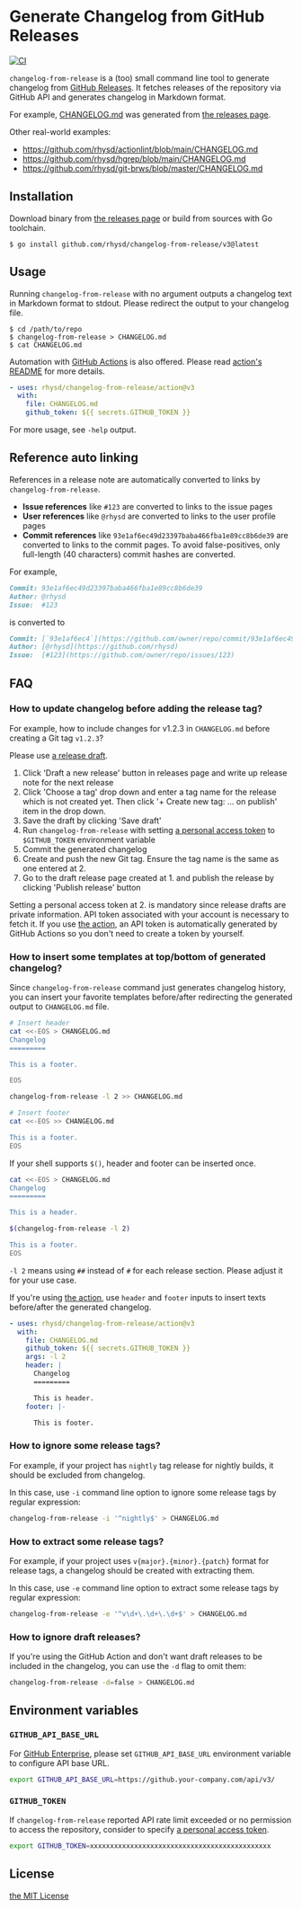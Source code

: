 Generate Changelog from GitHub Releases
=======================================
[![CI][ci-badge]][ci]

`changelog-from-release` is a (too) small command line tool to generate changelog from
[GitHub Releases][gh-releases]. It fetches releases of the repository via GitHub API and generates
changelog in Markdown format.

For example, [CHANGELOG.md](./CHANGELOG.md) was generated from [the releases page][releases].

Other real-world examples:

- https://github.com/rhysd/actionlint/blob/main/CHANGELOG.md
- https://github.com/rhysd/hgrep/blob/main/CHANGELOG.md
- https://github.com/rhysd/git-brws/blob/master/CHANGELOG.md


## Installation

Download binary from [the releases page](https://github.com/rhysd/changelog-from-release/releases) or
build from sources with Go toolchain.

```
$ go install github.com/rhysd/changelog-from-release/v3@latest
```


## Usage

Running `changelog-from-release` with no argument outputs a changelog text in Markdown format to
stdout. Please redirect the output to your changelog file.

```
$ cd /path/to/repo
$ changelog-from-release > CHANGELOG.md
$ cat CHANGELOG.md
```

Automation with [GitHub Actions][gh-actions] is also offered. Please read
[action's README](./action/README.md) for more details.

```yaml
- uses: rhysd/changelog-from-release/action@v3
  with:
    file: CHANGELOG.md
    github_token: ${{ secrets.GITHUB_TOKEN }}
```

For more usage, see `-help` output.


## Reference auto linking

References in a release note are automatically converted to links by `changelog-from-release`.

- **Issue references** like `#123` are converted to links to the issue pages
- **User references** like `@rhysd` are converted to links to the user profile pages
- **Commit references** like `93e1af6ec49d23397baba466fba1e89cc8b6de39` are converted to links to the
  commit pages. To avoid false-positives, only full-length (40 characters) commit hashes are converted.

For example,

```markdown
Commit: 93e1af6ec49d23397baba466fba1e89cc8b6de39
Author: @rhysd
Issue:  #123
```

is converted to

```markdown
Commit: [`93e1af6ec4`](https://github.com/owner/repo/commit/93e1af6ec49d23397baba466fba1e89cc8b6de39)
Author: [@rhysd](https://github.com/rhysd)
Issue:  [#123](https://github.com/owner/repo/issues/123)
```


## FAQ

### How to update changelog before adding the release tag?

For example, how to include changes for v1.2.3 in `CHANGELOG.md` before creating a Git tag `v1.2.3`?

Please use [a release draft][gh-draft].

1. Click 'Draft a new release' button in releases page and write up release note for the next release
2. Click 'Choose a tag' drop down and enter a tag name for the release which is not created yet. Then
   click '+ Create new tag: ... on publish' item in the drop down.
3. Save the draft by clicking 'Save draft'
4. Run `changelog-from-release` with setting [a personal access token][pat] to `$GITHUB_TOKEN`
   environment variable
5. Commit the generated changelog
6. Create and push the new Git tag. Ensure the tag name is the same as one entered at 2.
7. Go to the draft release page created at 1. and publish the release by clicking 'Publish release'
   button

Setting a personal access token at 2. is mandatory since release drafts are private information.
API token associated with your account is necessary to fetch it. If you use [the action](./action/README.md),
an API token is automatically generated by GitHub Actions so you don't need to create a token by
yourself.

### How to insert some templates at top/bottom of generated changelog?

Since `changelog-from-release` command just generates changelog history, you can insert your
favorite templates before/after redirecting the generated output to `CHANGELOG.md` file.

```sh
# Insert header
cat <<-EOS > CHANGELOG.md
Changelog
=========

This is a footer.

EOS

changelog-from-release -l 2 >> CHANGELOG.md

# Insert footer
cat <<-EOS >> CHANGELOG.md

This is a footer.
EOS
```

If your shell supports `$()`, header and footer can be inserted once.

```sh
cat <<-EOS > CHANGELOG.md
Changelog
=========

This is a header.

$(changelog-from-release -l 2)

This is a footer.
EOS
```

`-l 2` means using `##` instead of `#` for each release section. Please adjust it for your use case.

If you're using [the action](./action/README.md), use `header` and `footer` inputs to insert texts
before/after the generated changelog.

```yaml
- uses: rhysd/changelog-from-release/action@v3
  with:
    file: CHANGELOG.md
    github_token: ${{ secrets.GITHUB_TOKEN }}
    args: -l 2
    header: |
      Changelog
      =========

      This is header.
    footer: |-

      This is footer.
```

### How to ignore some release tags?

For example, if your project has `nightly` tag release for nightly builds, it should be excluded from
changelog.

In this case, use `-i` command line option to ignore some release tags by regular expression:

```sh
changelog-from-release -i '^nightly$' > CHANGELOG.md
```

### How to extract some release tags?

For example, if your project uses `v{major}.{minor}.{patch}` format for release tags, a changelog
should be created with extracting them.

In this case, use `-e` command line option to extract some release tags by regular expression:

```sh
changelog-from-release -e '^v\d+\.\d+\.\d+$' > CHANGELOG.md
```

### How to ignore draft releases?

If you're using the GitHub Action and don't want draft releases to be included in the changelog, you
can use the `-d` flag to omit them:

```sh
changelog-from-release -d=false > CHANGELOG.md
```

## Environment variables

### `GITHUB_API_BASE_URL`

For [GitHub Enterprise][ghe], please set `GITHUB_API_BASE_URL` environment variable to configure API
base URL.

```sh
export GITHUB_API_BASE_URL=https://github.your-company.com/api/v3/
```

### `GITHUB_TOKEN`

If `changelog-from-release` reported API rate limit exceeded or no permission to access the repository,
consider to specify [a personal access token][pat].

```sh
export GITHUB_TOKEN=xxxxxxxxxxxxxxxxxxxxxxxxxxxxxxxxxxxxxxxxxxxxx
```


## License

[the MIT License](LICENSE.txt)

[gh-releases]: https://docs.github.com/en/repositories/releasing-projects-on-github/about-releases
[releases]: https://github.com/rhysd/changelog-from-release/releases
[ci]: https://github.com/rhysd/changelog-from-release/actions?query=workflow%3ACI+branch%3Amaster
[ci-badge]: https://github.com/rhysd/changelog-from-release/workflows/CI/badge.svg?branch=master&event=push
[gh-actions]: https://github.com/features/actions
[ghe]: https://github.com/enterprise
[pat]: https://docs.github.com/en/authentication/keeping-your-account-and-data-secure/creating-a-personal-access-token
[gh-draft]: https://docs.github.com/en/repositories/releasing-projects-on-github/managing-releases-in-a-repository

